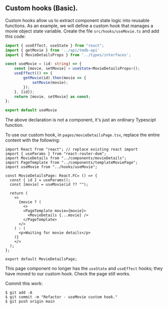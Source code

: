 ## Custom hooks (Basic).

Custom hooks allow us to extract component state logic into reusable functions. As an example, we will define a custom hook that manages a movie object state variable. Create the file `src/hooks/useMovie.ts` and add this code:

```ts
import { useEffect, useState } from "react";
import { getMovie } from '../api/tmdb-api'
import { MovieDetailsProps } from '../types/interfaces';

const useMovie = (id: string) => {
    const [movie, setMovie] = useState<MovieDetailsProps>();
    useEffect(() => {
        getMovie(id).then(movie => {
            setMovie(movie);
        });
    }, [id]);
    return [movie, setMovie] as const;
};

export default useMovie
```
The above declaration is not a component, it's just an ordinary Typescipt function.

To use our custom hook, in `pages/movieDetailsPage.tsx`, replace the entire content with the following:

```tsx
import React from "react"; // replace existing react import
import { useParams } from "react-router-dom";
import MovieDetails from "../components/movieDetails";
import PageTemplate from "../components/templateMoviePage";
import useMovie from "../hooks/useMovie";

const MovieDetailsPage: React.FC= () => {
  const { id } = useParams();
  const [movie] = useMovie(id ?? "");

  return (
    <>
      {movie ? (
        <>
        <PageTemplate movie={movie}> 
          <MovieDetails {...movie} />
        </PageTemplate>
      </>
    ) : (
      <p>Waiting for movie details</p>
    )}
    </>
  );
};

export default MovieDetailsPage;
```

This page component no longer has the `useState` and `useEffect` hooks; they have moved to our custom hook. Check the page still works.

Commit this work:

```
$ git add -A
$ git commit -m "Refactor - useMovie custom hook."
$ git push origin main
```
